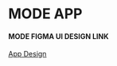 # MODE APP

#### MODE FIGMA UI DESIGN LINK
[App Design](https://www.figma.com/file/6qVRuSys7shE0KIEGa1SfK/Mode?node-id=0%3A1)
